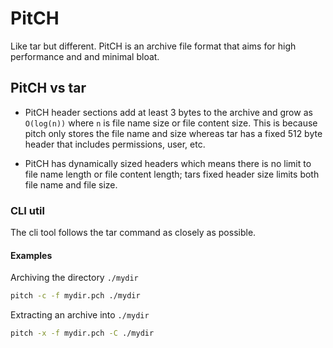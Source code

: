 # PitCH
Like tar but different.
PitCH is an archive file format that aims for high performance and and minimal bloat.

## PitCH vs tar
- PitCH header sections add at least 3 bytes to the archive and grow as `O(log(n))` where `n` is file name size or file content size.
This is because pitch only stores the file name and size whereas tar has a fixed 512 byte header that includes permissions, user, etc.

- PitCH has dynamically sized headers which means there is no limit to file name length or file content length; tars fixed header size limits both file name and file size.


### CLI util
The cli tool follows the tar command as closely as possible.
#### Examples
Archiving the directory `./mydir`
```sh
pitch -c -f mydir.pch ./mydir
```

Extracting an archive into `./mydir`
```sh
pitch -x -f mydir.pch -C ./mydir
```